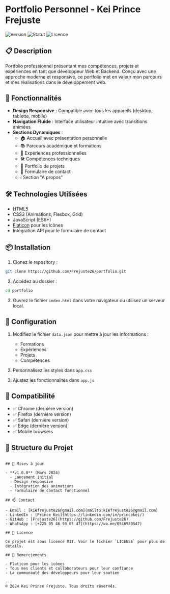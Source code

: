 # Portfolio Personnel - Kei Prince Frejuste

![Version](https://img.shields.io/badge/version-1.0.0-blue.svg)
![Statut](https://img.shields.io/badge/statut-en%20ligne-success.svg)
![Licence](https://img.shields.io/badge/licence-MIT-green.svg)

## 📋 Description

Portfolio professionnel présentant mes compétences, projets et expériences en tant que développeur Web et Backend. Conçu avec une approche moderne et responsive, ce portfolio met en valeur mon parcours et mes réalisations dans le développement web.

## 🚀 Fonctionnalités

- **Design Responsive** : Compatible avec tous les appareils (desktop, tablette, mobile)
- **Navigation Fluide** : Interface utilisateur intuitive avec transitions animées
- **Sections Dynamiques** :
  - 🏠 Accueil avec présentation personnelle
  - 📚 Parcours académique et formations
  - 💼 Expériences professionnelles
  - 🛠️ Compétences techniques
  - 📂 Portfolio de projets
  - 📝 Formulaire de contact
  - ℹ️ Section "À propos"

## 🛠️ Technologies Utilisées

- HTML5
- CSS3 (Animations, Flexbox, Grid)
- JavaScript (ES6+)
- [Flaticon](https://www.flaticon.com/) pour les icônes
- Intégration API pour le formulaire de contact

## 📦 Installation

1. Clonez le repository :
```bash
git clone https://github.com/Frejuste26/portfolio.git
```

2. Accédez au dossier :
```bash
cd portfolio
```

3. Ouvrez le fichier `index.html` dans votre navigateur ou utilisez un serveur local.

## 🔧 Configuration

1. Modifiez le fichier `data.json` pour mettre à jour les informations :
   - Formations
   - Expériences
   - Projets
   - Compétences

2. Personnalisez les styles dans `app.css`

3. Ajustez les fonctionnalités dans `app.js`

## 📱 Compatibilité

- ✅ Chrome (dernière version)
- ✅ Firefox (dernière version)
- ✅ Safari (dernière version)
- ✅ Edge (dernière version)
- ✅ Mobile browsers

## 🎨 Structure du Projet

```

## 🔄 Mises à jour

- **v1.0.0** (Mars 2024)
  - Lancement initial
  - Design responsive
  - Intégration des animations
  - Formulaire de contact fonctionnel

## 📫 Contact

- Email : [kiefrejuste26@gmail.com](mailto:kiefrejuste26@gmail.com)
- LinkedIn : [Prince Kei](https://linkedin.com/in/princekei/)
- GitHub : [Frejuste26](https://github.com/Frejuste26)
- WhatsApp : [+225 05 46 93 05 47](https://wa.me/0546930547)

## 📄 Licence

Ce projet est sous licence MIT. Voir le fichier `LICENSE` pour plus de détails.

## 🙏 Remerciements

- Flaticon pour les icônes
- Tous mes clients et collaborateurs pour leur confiance
- La communauté des développeurs pour leur soutien

---
© 2024 Kei Prince Frejuste. Tous droits réservés.